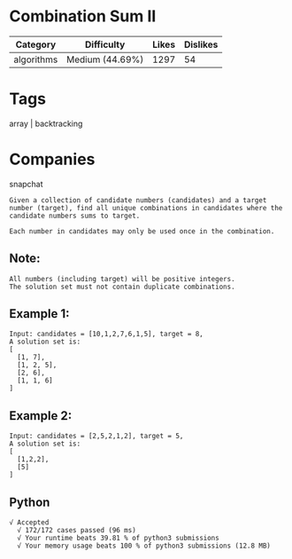 # Combination Sum II
|Category|Difficulty|Likes|Dislikes|
|-|-|-|-|
|algorithms|Medium (44.69%)|1297|54|

# Tags
array | backtracking

# Companies
snapchat
```
Given a collection of candidate numbers (candidates) and a target number (target), find all unique combinations in candidates where the candidate numbers sums to target.

Each number in candidates may only be used once in the combination.
```
## Note:
```
All numbers (including target) will be positive integers.
The solution set must not contain duplicate combinations.
```
## Example 1:
```
Input: candidates = [10,1,2,7,6,1,5], target = 8,
A solution set is:
[
  [1, 7],
  [1, 2, 5],
  [2, 6],
  [1, 1, 6]
]
```
## Example 2:
```
Input: candidates = [2,5,2,1,2], target = 5,
A solution set is:
[
  [1,2,2],
  [5]
]
```

## Python
```
√ Accepted
  √ 172/172 cases passed (96 ms)
  √ Your runtime beats 39.81 % of python3 submissions
  √ Your memory usage beats 100 % of python3 submissions (12.8 MB)
```